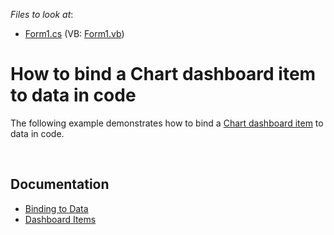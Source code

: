 <!-- default file list -->
*Files to look at*:

* [Form1.cs](./CS/Dashboard_CreateChart/Form1.cs) (VB: [Form1.vb](./VB/Dashboard_CreateChart/Form1.vb))
<!-- default file list end -->
# How to bind a Chart dashboard item to data in code


<p>The following example demonstrates how to bind a <a href="https://documentation.devexpress.com/#Dashboard/CustomDocument14719">Chart dashboard item</a> to data in code.</p>

<br/>

## Documentation

- [Binding to Data](https://docs.devexpress.com/Dashboard/116771) 
- [Dashboard Items](https://docs.devexpress.com/Dashboard/116521)


